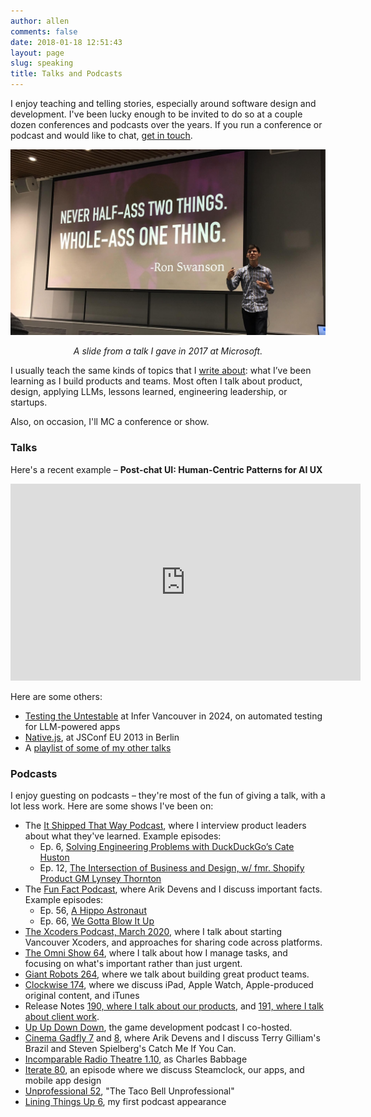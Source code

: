 ```yaml
---
author: allen
comments: false
date: 2018-01-18 12:51:43
layout: page
slug: speaking
title: Talks and Podcasts
---
```


I enjoy teaching and telling stories, especially around software design and development. I've been lucky enough to be invited to do so at a couple dozen conferences and podcasts over the years. If you run a conference or podcast and would like to chat, [get in touch](/contact/).

<img src='/images/allen-speaking.jpg' />
<p style='text-align: center; font-style: italic;'>A slide from a talk I gave in 2017 at Microsoft.</p>

I usually teach the same kinds of topics that I [write about](/archive): what I’ve been learning as I build products and teams. Most often I talk about product, design, applying LLMs, lessons learned, engineering leadership, or startups.

Also, on occasion, I'll MC a conference or show. 

### Talks

Here's a recent example – **Post-chat UI: Human-Centric Patterns for AI UX**

<div class='videoWrapper'>
<iframe width="560" height="315" src="https://www.youtube.com/embed/mRqBjKFyfLc?si=SEWpWtMcGOdEzzXH" title="YouTube video player" frameborder="0" allow="accelerometer; autoplay; clipboard-write; encrypted-media; gyroscope; picture-in-picture; web-share" referrerpolicy="strict-origin-when-cross-origin" allowfullscreen></iframe>
</div>

Here are some others:

- [Testing the Untestable](https://www.youtube.com/watch?v=ZwcN-APT_gE&list=PLRFogIqRBGy_9XPJd37m57v_daaivqiRr&index=2&t=614s) at Infer Vancouver in 2024, on automated testing for LLM-powered apps
- [Native.js](https://www.youtube.com/watch?v=5LUkHss6CAw&list=PLRFogIqRBGy_9XPJd37m57v_daaivqiRr&index=6), at JSConf EU 2013 in Berlin
- A [playlist of some of my other talks](https://www.youtube.com/playlist?list=PLRFogIqRBGy_9XPJd37m57v_daaivqiRr)

### Podcasts

I enjoy guesting on podcasts &ndash; they're most of the fun of giving a talk, with a lot less work. Here are some shows I've been on:

* The [It Shipped That Way Podcast](https://www.itshipped.fm/), where I interview product leaders about what they've learned. Example episodes:
  * Ep. 6, [Solving Engineering Problems with DuckDuckGo’s Cate Huston](https://www.itshipped.fm/episodes/4)
  * Ep. 12, [The Intersection of Business and Design, w/ fmr. Shopify Product GM Lynsey Thornton](https://www.itshipped.fm/episodes/12)
* The [Fun Fact Podcast](https://funfact.fm), where Arik Devens and I discuss important facts. Example episodes:
  * Ep. 56, [A Hippo Astronaut](https://funfact.fm/episodes/56) 
  * Ep. 66, [We Gotta Blow It Up](https://funfact.fm/episodes/66)
* [The Xcoders Podcast, March 2020](https://xcoders.org/2020/03/19/xcoders-podcast-march.html), where I talk about starting Vancouver Xcoders, and approaches for sharing code across platforms.
* [The Omni Show 64](https://theomnishow.omnigroup.com/episode/how-allen-pike-uses-omnifocus-to-run-steamclock), where I talk about how I manage tasks, and focusing on what's important rather than just urgent.
* [Giant Robots 264](http://giantrobots.fm/264), where we talk about building great product teams.
* [Clockwise 174](https://www.relay.fm/clockwise/174), where we discuss iPad, Apple Watch, Apple-produced original content, and iTunes
* Release Notes [190, where I talk about our products](https://releasenotes.tv/190-allen-pike-part-1/), and [191, where I talk about client work](https://releasenotes.tv/191-allen-pike-part-2/).
* [Up Up Down Down](http://upup.fm), the game development podcast I co-hosted.
* [Cinema Gadfly 7](http://cinemagadfly.com/podcast/s1e7.html) and [8](http://cinemagadfly.com/podcast/s1e8.html), where Arik Devens and I discuss Terry Gilliam's Brazil and Steven Spielberg's Catch Me If You Can.
* [Incomparable Radio Theatre 1.10](https://www.theincomparable.com/radio/1.10/index.php), as Charles Babbage
* [Iterate 80](http://www.imore.com/iterate-80-allen-pike-party-monster), an episode where we discuss Steamclock, our apps, and mobile app design
* [Unprofessional 52](http://unprofesh.com/blog/2013/8/8/52-the-taco-bell-unprofessional-allen-pike), "The Taco Bell Unprofessional"
* [Lining Things Up 6](http://liningthingsup.com/#06-Allen-Pike), my first podcast appearance

